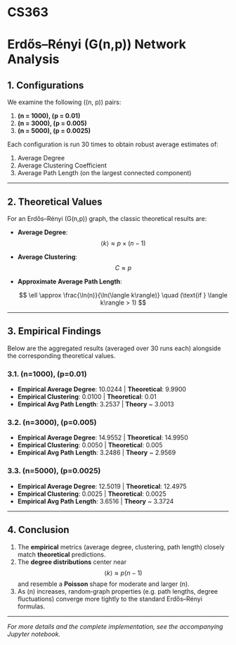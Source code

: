 # CS363
# Erdős–Rényi \(G(n,p)\) Network Analysis


## 1. Configurations

We examine the following \((n, p)\) pairs:

1. **\(n = 1000\), \(p = 0.01\)**  
2. **\(n = 3000\), \(p = 0.005\)**  
3. **\(n = 5000\), \(p = 0.0025\)**

Each configuration is run 30 times to obtain robust average estimates of:

1. Average Degree  
2. Average Clustering Coefficient  
3. Average Path Length (on the largest connected component)

---

## 2. Theoretical Values
For an Erdős–Rényi \(G(n,p)\) graph, the classic theoretical results are:

- **Average Degree**: $$\langle k\rangle \approx p \times (n - 1)$$

- **Average Clustering**: $$C \approx p$$

- **Approximate Average Path Length**:

  $$
  \ell \approx \frac{\ln(n)}{\ln(\langle k\rangle)}
  \quad (\text{if } \langle k\rangle > 1)
  $$

---

## 3. Empirical Findings

Below are the aggregated results (averaged over 30 runs each) alongside the corresponding theoretical values.

### 3.1. \(n=1000\), \(p=0.01\)

- **Empirical Average Degree**: 10.0244 | **Theoretical**: 9.9900  
- **Empirical Clustering**: 0.0100 | **Theoretical**: 0.01  
- **Empirical Avg Path Length**: 3.2537 | **Theory** ~ 3.0013  

### 3.2. \(n=3000\), \(p=0.005\)

- **Empirical Average Degree**: 14.9552 | **Theoretical**: 14.9950  
- **Empirical Clustering**: 0.0050 | **Theoretical**: 0.005  
- **Empirical Avg Path Length**: 3.2486 | **Theory** ~ 2.9569  

### 3.3. \(n=5000\), \(p=0.0025\)

- **Empirical Average Degree**: 12.5019 | **Theoretical**: 12.4975  
- **Empirical Clustering**: 0.0025 | **Theoretical**: 0.0025  
- **Empirical Avg Path Length**: 3.6516 | **Theory** ~ 3.3724  

---


## 4. Conclusion

1. The **empirical** metrics (average degree, clustering, path length) closely match **theoretical** predictions.  
2. The **degree distributions** center near $$\langle k\rangle \approx p (n-1)$$ and resemble a **Poisson** shape for moderate and larger \(n\).  
3. As \(n\) increases, random‐graph properties (e.g. path lengths, degree fluctuations) converge more tightly to the standard Erdős–Rényi formulas.

---

*For more details and the complete implementation, see the accompanying Jupyter notebook.*